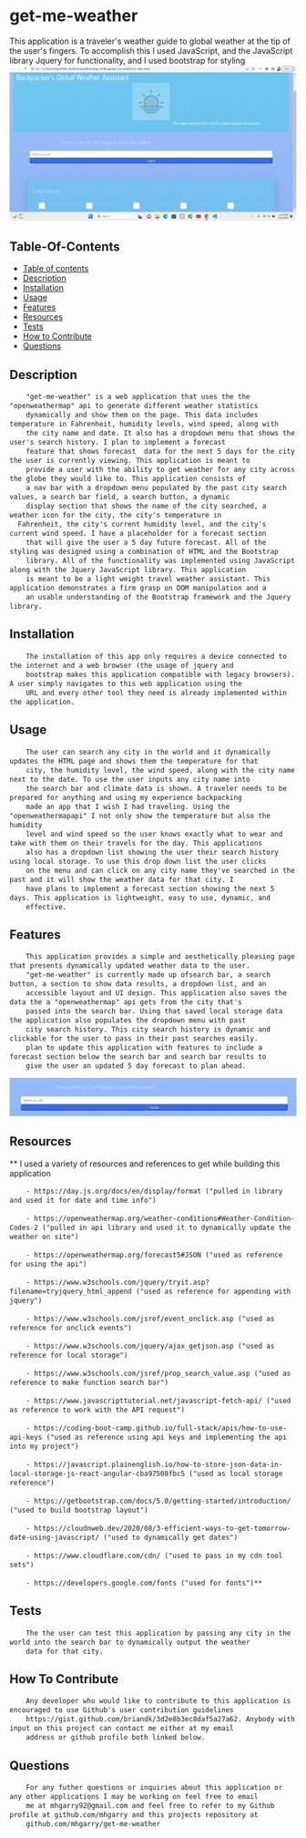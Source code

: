 # get-me-weather
This application is a traveler's weather guide to global weather at the tip of the user's fingers. To accomplish this I used
JavaScript, and the JavaScript library Jquery for functionality, and I used bootstrap for styling
![web-page][def]
## Table-Of-Contents 

  - [Table of contents](#table-of-contents)
  - [Description](#description)
  - [Installation](#installation)
  - [Usage](#usage)
  - [Features](#features)
  - [Resources](#resources)
  - [Tests](#tests)
  - [How to Contribute](#how-to-contribute)
  - [Questions](#questions)


## Description 
		"get-me-weather" is a web application that uses the the "openweathermap" api to generate different weather statistics
		dynamically and show them on the page. This data includes temperature in Fahrenheit, humidity levels, wind speed, along with
		the city name and date. It also has a dropdown menu that shows the user's search history. I plan to implement a forecast
		feature that shows forecast  data for the next 5 days for the city the user is currently viewing. This application is meant to
		provide a user with the ability to get weather for any city across the globe they would like to. This application consists of
		a nav bar with a dropdown menu populated by the past city search values, a search bar field, a search button, a dynamic
		display section that shows the name of the city searched, a weather icon for the city, the city's temperature in
	  Fahrenheit, the city's current humidity level, and the city's current wind speed. I have a placeholder for a forecast section
		that will give the user a 5 day future forecast. All of the styling was designed using a combination of HTML and the Bootstrap
		library. All of the functionality was implemented using JavaScript along with the Jquery JavaScript library. This application
		is meant to be a light weight travel weather assistant. This application demonstrates a firm grasp on DOM manipulation and a
		an usable understanding of the Bootstrap framework and the Jquery library.
	
## Installation 
		The installation of this app only requires a device connected to the internet and a web browser (the usage of jquery and
		bootstrap makes this application compatible with legacy browsers). A user simply navigates to this web application using the
		URL and every other tool they need is already implemented within the application.

## Usage 
		The user can search any city in the world and it dynamically updates the HTML page and shows them the temperature for that
		city, the humidity level, the wind speed, along with the city name next to the date. To use the user inputs any city name into
		the search bar and climate data is shown. A traveler needs to be prepared for anything and using my experience backpacking
		made an app that I wish I had traveling. Using the "openweathermapapi" I not only show the temperature but also the humidity
		level and wind speed so the user knows exactly what to wear and take with them on their travels for the day. This applications
		also has a dropdown list showing the user their search history using local storage. To use this drop down list the user clicks
		on the menu and can click on any city name they've searched in the past and it will show the weather data for that city. I
		have plans to implement a forecast section showing the next 5 days. This application is lightweight, easy to use, dynamic, and
		effective. 

## Features
		This application provides a simple and aesthetically pleasing page that presents dynamically updated weather data to the user.
		"get-me-weather" is currently made up ofsearch bar, a search button, a section to show data results, a dropdown list, and an 
		accessible layout and UI design. This application also saves the data the a "openweathermap" api gets from the city that's
		passed into the search bar. Using that saved local storage data the application also populates the dropdown menu with past
		city search history. This city search history is dynamic and clickable for the user to pass in their past searches easily.
		plan to update this application with features to include a forecast section below the search bar and search bar results to
		give the user an updated 5 day forecast to plan ahead.  

![search-bar][search-bar]
## Resources
**		I used a variety of resources and references to get while building this application 
			
		- https://day.js.org/docs/en/display/format ("pulled in library and used it for date and time info")

		- https://openweathermap.org/weather-conditions#Weather-Condition-Codes-2 ("pulled in api library and used it to dynamically update the weather on site")

		- https://openweathermap.org/forecast5#JSON ("used as reference for using the api")

		- https://www.w3schools.com/jquery/tryit.asp?filename=tryjquery_html_append ("used as reference for appending with jquery")

		- https://www.w3schools.com/jsref/event_onclick.asp ("used as reference for onclick events")

		- https://www.w3schools.com/jquery/ajax_getjson.asp ("used as reference for local storage")

		- https://www.w3schools.com/jsref/prop_search_value.asp ("used as reference to make function search bar")

		- https://www.javascripttutorial.net/javascript-fetch-api/ ("used as reference to work with the API request")

		- https://coding-boot-camp.github.io/full-stack/apis/how-to-use-api-keys ("used as reference using api keys and implementing the api into my project")

		- https://javascript.plainenglish.io/how-to-store-json-data-in-local-storage-js-react-angular-cba97508fbc5 ("used as local storage reference")

		- https://getbootstrap.com/docs/5.0/getting-started/introduction/ ("used to build bootstrap layout")

		- https://cloudnweb.dev/2020/08/3-efficient-ways-to-get-tomorrow-date-using-javascript/ ("used to dynamically get dates")

		- https://www.cloudflare.com/cdn/ ("used to pass in my cdn tool sets")

		- https://developers.google.com/fonts ("used for fonts")**




## Tests 
		The the user can test this application by passing any city in the world into the search bar to dynamically output the weather
		data for that city. 

## How To Contribute 
		Any developer who would like to contribute to this application is encouraged to use Github's user contribution guidelines
		https://gist.github.com/briandk/3d2e8b3ec8daf5a27a62. Anybody with input on this project can contact me either at my email
		address or github profile both linked below.

## Questions 
		For any futher questions or inquiries about this application or any other applications I may be working on feel free to email
		me at mhgarry92@gmail.com and feel free to refer to my Github profile at github.com/mhgarry and this projects repository at 
		github.com/mhgarry/get-me-weather


[def]: assets/images/Screenshot%202023-04-12%20235246.png
[search-bar]: assets/images/Screenshot%202023-04-12%20224737.png
